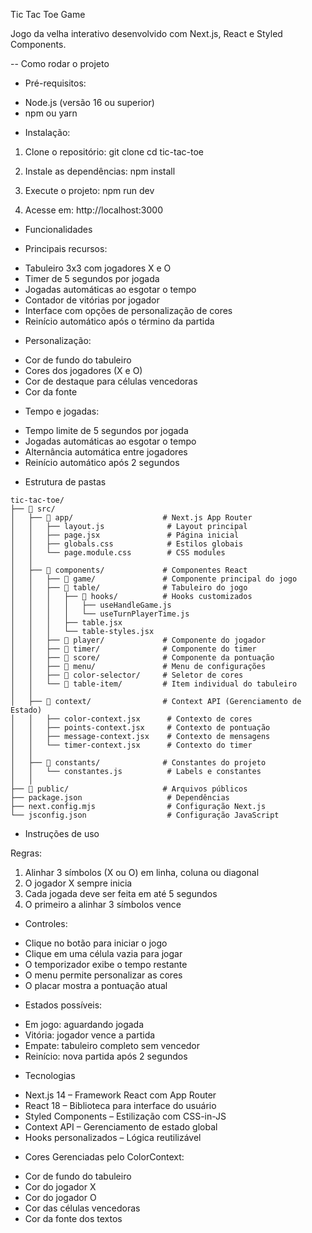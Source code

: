 Tic Tac Toe Game

Jogo da velha interativo desenvolvido com Next.js, React e Styled Components.

-- Como rodar o projeto

* Pré-requisitos:
- Node.js (versão 16 ou superior)
- npm ou yarn

* Instalação:

1. Clone o repositório:
   git clone <url-do-repositorio>
   cd tic-tac-toe

2. Instale as dependências:
   npm install

3. Execute o projeto:
   npm run dev

4. Acesse em:
   http://localhost:3000

* Funcionalidades

* Principais recursos:
- Tabuleiro 3x3 com jogadores X e O
- Timer de 5 segundos por jogada
- Jogadas automáticas ao esgotar o tempo
- Contador de vitórias por jogador
- Interface com opções de personalização de cores
- Reinício automático após o término da partida

* Personalização:
- Cor de fundo do tabuleiro
- Cores dos jogadores (X e O)
- Cor de destaque para células vencedoras
- Cor da fonte

* Tempo e jogadas:
- Tempo limite de 5 segundos por jogada
- Jogadas automáticas ao esgotar o tempo
- Alternância automática entre jogadores
- Reinício automático após 2 segundos

* Estrutura de pastas
```
tic-tac-toe/
├── 📁 src/
│   ├── 📁 app/                    # Next.js App Router
│   │   ├── layout.js              # Layout principal
│   │   ├── page.jsx               # Página inicial
│   │   ├── globals.css            # Estilos globais
│   │   └── page.module.css        # CSS modules
│   │
│   ├── 📁 components/             # Componentes React
│   │   ├── 📁 game/               # Componente principal do jogo
│   │   ├── 📁 table/              # Tabuleiro do jogo
│   │   │   ├── 📁 hooks/          # Hooks customizados
│   │   │   │   ├── useHandleGame.js
│   │   │   │   └── useTurnPlayerTime.js
│   │   │   ├── table.jsx
│   │   │   └── table-styles.jsx
│   │   ├── 📁 player/             # Componente do jogador
│   │   ├── 📁 timer/              # Componente do timer
│   │   ├── 📁 score/              # Componente da pontuação
│   │   ├── 📁 menu/               # Menu de configurações
│   │   ├── 📁 color-selector/     # Seletor de cores
│   │   └── 📁 table-item/         # Item individual do tabuleiro
│   │
│   ├── 📁 context/                # Context API (Gerenciamento de Estado)
│   │   ├── color-context.jsx      # Contexto de cores
│   │   ├── points-context.jsx     # Contexto de pontuação
│   │   ├── message-context.jsx    # Contexto de mensagens
│   │   └── timer-context.jsx      # Contexto do timer
│   │
│   ├── 📁 constants/              # Constantes do projeto
│   │   └── constantes.js          # Labels e constantes
│   │
├── 📁 public/                     # Arquivos públicos
├── package.json                   # Dependências
├── next.config.mjs                # Configuração Next.js
└── jsconfig.json                  # Configuração JavaScript
```

* Instruções de uso

Regras:
1. Alinhar 3 símbolos (X ou O) em linha, coluna ou diagonal
2. O jogador X sempre inicia
3. Cada jogada deve ser feita em até 5 segundos
4. O primeiro a alinhar 3 símbolos vence

* Controles:
- Clique no botão para iniciar o jogo
- Clique em uma célula vazia para jogar
- O temporizador exibe o tempo restante
- O menu permite personalizar as cores
- O placar mostra a pontuação atual

* Estados possíveis:
- Em jogo: aguardando jogada
- Vitória: jogador vence a partida
- Empate: tabuleiro completo sem vencedor
- Reinício: nova partida após 2 segundos

* Tecnologias

- Next.js 14 – Framework React com App Router
- React 18 – Biblioteca para interface do usuário
- Styled Components – Estilização com CSS-in-JS
- Context API – Gerenciamento de estado global
- Hooks personalizados – Lógica reutilizável

* Cores
Gerenciadas pelo ColorContext:
- Cor de fundo do tabuleiro
- Cor do jogador X
- Cor do jogador O
- Cor das células vencedoras
- Cor da fonte dos textos

